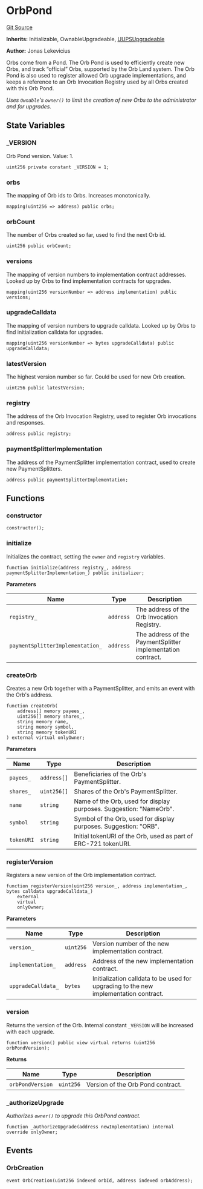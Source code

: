 # OrbPond
[Git Source](https://github.com/orbland/orb/blob/2bc9cefc3aee952af3b4e1b5c06007779197cbaa/src/OrbPond.sol)

**Inherits:**
Initializable, OwnableUpgradeable, [UUPSUpgradeable](/src/CustomUUPSUpgradeable.sol/abstract.UUPSUpgradeable.md)

**Author:**
Jonas Lekevicius

Orbs come from a Pond. The Orb Pond is used to efficiently create new Orbs, and track “official” Orbs,
supported by the Orb Land system. The Orb Pond is also used to register allowed Orb upgrade
implementations, and keeps a reference to an Orb Invocation Registry used by all Orbs created with this
Orb Pond.

*Uses `Ownable`'s `owner()` to limit the creation of new Orbs to the administrator and for upgrades.*


## State Variables
### _VERSION
Orb Pond version. Value: 1.


```solidity
uint256 private constant _VERSION = 1;
```


### orbs
The mapping of Orb ids to Orbs. Increases monotonically.


```solidity
mapping(uint256 => address) public orbs;
```


### orbCount
The number of Orbs created so far, used to find the next Orb id.


```solidity
uint256 public orbCount;
```


### versions
The mapping of version numbers to implementation contract addresses. Looked up by Orbs to find implementation
contracts for upgrades.


```solidity
mapping(uint256 versionNumber => address implementation) public versions;
```


### upgradeCalldata
The mapping of version numbers to upgrade calldata. Looked up by Orbs to find initialization calldata for
upgrades.


```solidity
mapping(uint256 versionNumber => bytes upgradeCalldata) public upgradeCalldata;
```


### latestVersion
The highest version number so far. Could be used for new Orb creation.


```solidity
uint256 public latestVersion;
```


### registry
The address of the Orb Invocation Registry, used to register Orb invocations and responses.


```solidity
address public registry;
```


### paymentSplitterImplementation
The address of the PaymentSplitter implementation contract, used to create new PaymentSplitters.


```solidity
address public paymentSplitterImplementation;
```


## Functions
### constructor


```solidity
constructor();
```

### initialize

Initializes the contract, setting the `owner` and `registry` variables.


```solidity
function initialize(address registry_, address paymentSplitterImplementation_) public initializer;
```
**Parameters**

|Name|Type|Description|
|----|----|-----------|
|`registry_`|`address`|                       The address of the Orb Invocation Registry.|
|`paymentSplitterImplementation_`|`address`|  The address of the PaymentSplitter implementation contract.|


### createOrb

Creates a new Orb together with a PaymentSplitter, and emits an event with the Orb's address.


```solidity
function createOrb(
    address[] memory payees_,
    uint256[] memory shares_,
    string memory name,
    string memory symbol,
    string memory tokenURI
) external virtual onlyOwner;
```
**Parameters**

|Name|Type|Description|
|----|----|-----------|
|`payees_`|`address[]`|      Beneficiaries of the Orb's PaymentSplitter.|
|`shares_`|`uint256[]`|      Shares of the Orb's PaymentSplitter.|
|`name`|`string`|         Name of the Orb, used for display purposes. Suggestion: "NameOrb".|
|`symbol`|`string`|       Symbol of the Orb, used for display purposes. Suggestion: "ORB".|
|`tokenURI`|`string`|     Initial tokenURI of the Orb, used as part of ERC-721 tokenURI.|


### registerVersion

Registers a new version of the Orb implementation contract.


```solidity
function registerVersion(uint256 version_, address implementation_, bytes calldata upgradeCalldata_)
    external
    virtual
    onlyOwner;
```
**Parameters**

|Name|Type|Description|
|----|----|-----------|
|`version_`|`uint256`|         Version number of the new implementation contract.|
|`implementation_`|`address`|  Address of the new implementation contract.|
|`upgradeCalldata_`|`bytes`| Initialization calldata to be used for upgrading to the new implementation contract.|


### version

Returns the version of the Orb. Internal constant `_VERSION` will be increased with each upgrade.


```solidity
function version() public view virtual returns (uint256 orbPondVersion);
```
**Returns**

|Name|Type|Description|
|----|----|-----------|
|`orbPondVersion`|`uint256`| Version of the Orb Pond contract.|


### _authorizeUpgrade

*Authorizes `owner()` to upgrade this OrbPond contract.*


```solidity
function _authorizeUpgrade(address newImplementation) internal override onlyOwner;
```

## Events
### OrbCreation

```solidity
event OrbCreation(uint256 indexed orbId, address indexed orbAddress);
```

